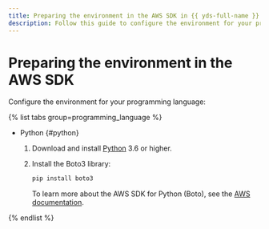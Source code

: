 ```yaml
---
title: Preparing the environment in the AWS SDK in {{ yds-full-name }}
description: Follow this guide to configure the environment for your programming language.
---
```


# Preparing the environment in the AWS SDK

Configure the environment for your programming language:

{% list tabs group=programming_language %}

- Python {#python}

  1. Download and install [Python](https://www.python.org/downloads/) 3.6 or higher.
  1. Install the Boto3 library:

     ```bash
     pip install boto3
     ```

     To learn more about the AWS SDK for Python (Boto), see the [AWS documentation](https://aws.amazon.com/sdk-for-python/).

{% endlist %}